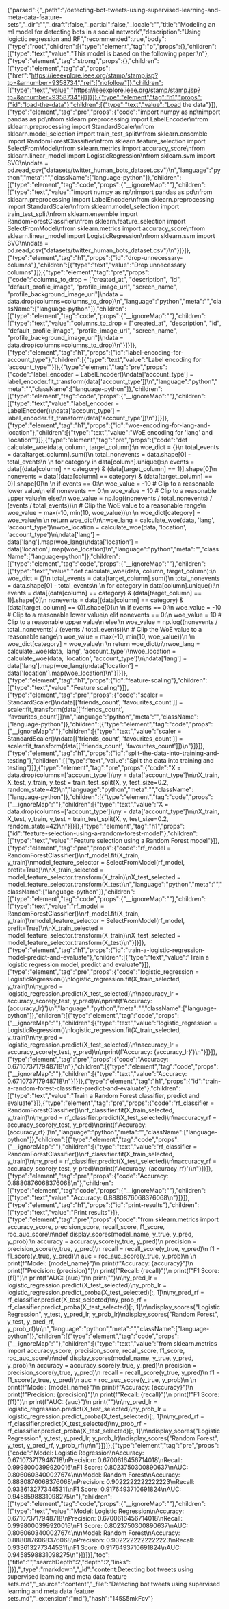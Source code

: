 {"parsed":{"_path":"/detecting-bot-tweets-using-supervised-learning-and-meta-data-feature-sets","_dir":"","_draft":false,"_partial":false,"_locale":"","title":"Modeling an ml model for detecting bots in a social network","description":"Using logictic regression and RF","recommended":true,"body":{"type":"root","children":[{"type":"element","tag":"p","props":{},"children":[{"type":"text","value":"This model is based on the following paper:\n"},{"type":"element","tag":"strong","props":{},"children":[{"type":"element","tag":"a","props":{"href":"https://ieeexplore.ieee.org/stamp/stamp.jsp?tp=&arnumber=9358734","rel":["nofollow"]},"children":[{"type":"text","value":"https://ieeexplore.ieee.org/stamp/stamp.jsp?tp=&arnumber=9358734"}]}]}]},{"type":"element","tag":"h1","props":{"id":"load-the-data"},"children":[{"type":"text","value":"Load the data"}]},{"type":"element","tag":"pre","props":{"code":"import numpy as np\nimport pandas as pd\nfrom sklearn.preprocessing import LabelEncoder\nfrom sklearn.preprocessing import StandardScaler\nfrom sklearn.model_selection import train_test_split\nfrom sklearn.ensemble import RandomForestClassifier\nfrom sklearn.feature_selection import SelectFromModel\nfrom sklearn.metrics import accuracy_score\nfrom sklearn.linear_model import LogisticRegression\nfrom sklearn.svm import SVC\n\ndata = pd.read_csv(\"datasets/twitter_human_bots_dataset.csv\")\n","language":"python","meta":"","className":["language-python"]},"children":[{"type":"element","tag":"code","props":{"__ignoreMap":""},"children":[{"type":"text","value":"import numpy as np\nimport pandas as pd\nfrom sklearn.preprocessing import LabelEncoder\nfrom sklearn.preprocessing import StandardScaler\nfrom sklearn.model_selection import train_test_split\nfrom sklearn.ensemble import RandomForestClassifier\nfrom sklearn.feature_selection import SelectFromModel\nfrom sklearn.metrics import accuracy_score\nfrom sklearn.linear_model import LogisticRegression\nfrom sklearn.svm import SVC\n\ndata = pd.read_csv(\"datasets/twitter_human_bots_dataset.csv\")\n"}]}]},{"type":"element","tag":"h1","props":{"id":"drop-unnecessary-columns"},"children":[{"type":"text","value":"Drop unnecessary columns"}]},{"type":"element","tag":"pre","props":{"code":"columns_to_drop = [\"created_at\", \"description\", \"id\", \"default_profile_image\", \"profile_image_url\", \"screen_name\", \"profile_background_image_url\"]\ndata = data.drop(columns=columns_to_drop)\n","language":"python","meta":"","className":["language-python"]},"children":[{"type":"element","tag":"code","props":{"__ignoreMap":""},"children":[{"type":"text","value":"columns_to_drop = [\"created_at\", \"description\", \"id\", \"default_profile_image\", \"profile_image_url\", \"screen_name\", \"profile_background_image_url\"]\ndata = data.drop(columns=columns_to_drop)\n"}]}]},{"type":"element","tag":"h1","props":{"id":"label-encoding-for-account_type"},"children":[{"type":"text","value":"Label encoding for 'account_type'"}]},{"type":"element","tag":"pre","props":{"code":"label_encoder = LabelEncoder()\ndata['account_type'] = label_encoder.fit_transform(data['account_type'])\n","language":"python","meta":"","className":["language-python"]},"children":[{"type":"element","tag":"code","props":{"__ignoreMap":""},"children":[{"type":"text","value":"label_encoder = LabelEncoder()\ndata['account_type'] = label_encoder.fit_transform(data['account_type'])\n"}]}]},{"type":"element","tag":"h1","props":{"id":"woe-encoding-for-lang-and-location"},"children":[{"type":"text","value":"WoE encoding for 'lang' and 'location'"}]},{"type":"element","tag":"pre","props":{"code":"def calculate_woe(data, column, target_column):\n    woe_dict = {}\n    total_events = data[target_column].sum()\n    total_nonevents = data.shape[0] - total_events\n    \n    for category in data[column].unique():\n        events = data[(data[column] == category) & (data[target_column] == 1)].shape[0]\n        nonevents = data[(data[column] == category) & (data[target_column] == 0)].shape[0]\n        \n        if events == 0:\n            woe_value = -10  # Clip to a reasonable lower value\n        elif nonevents == 0:\n            woe_value = 10   # Clip to a reasonable upper value\n        else:\n            woe_value = np.log((nonevents / total_nonevents) / (events / total_events))\n            # Clip the WoE value to a reasonable range\n            woe_value = max(-10, min(10, woe_value))\n        \n        woe_dict[category] = woe_value\n    \n    return woe_dict\n\nwoe_lang = calculate_woe(data, 'lang', 'account_type')\nwoe_location = calculate_woe(data, 'location', 'account_type')\n\ndata['lang'] = data['lang'].map(woe_lang)\ndata['location'] = data['location'].map(woe_location)\n","language":"python","meta":"","className":["language-python"]},"children":[{"type":"element","tag":"code","props":{"__ignoreMap":""},"children":[{"type":"text","value":"def calculate_woe(data, column, target_column):\n    woe_dict = {}\n    total_events = data[target_column].sum()\n    total_nonevents = data.shape[0] - total_events\n    \n    for category in data[column].unique():\n        events = data[(data[column] == category) & (data[target_column] == 1)].shape[0]\n        nonevents = data[(data[column] == category) & (data[target_column] == 0)].shape[0]\n        \n        if events == 0:\n            woe_value = -10  # Clip to a reasonable lower value\n        elif nonevents == 0:\n            woe_value = 10   # Clip to a reasonable upper value\n        else:\n            woe_value = np.log((nonevents / total_nonevents) / (events / total_events))\n            # Clip the WoE value to a reasonable range\n            woe_value = max(-10, min(10, woe_value))\n        \n        woe_dict[category] = woe_value\n    \n    return woe_dict\n\nwoe_lang = calculate_woe(data, 'lang', 'account_type')\nwoe_location = calculate_woe(data, 'location', 'account_type')\n\ndata['lang'] = data['lang'].map(woe_lang)\ndata['location'] = data['location'].map(woe_location)\n"}]}]},{"type":"element","tag":"h1","props":{"id":"feature-scaling"},"children":[{"type":"text","value":"Feature scaling"}]},{"type":"element","tag":"pre","props":{"code":"scaler = StandardScaler()\ndata[['friends_count', 'favourites_count']] = scaler.fit_transform(data[['friends_count', 'favourites_count']])\n","language":"python","meta":"","className":["language-python"]},"children":[{"type":"element","tag":"code","props":{"__ignoreMap":""},"children":[{"type":"text","value":"scaler = StandardScaler()\ndata[['friends_count', 'favourites_count']] = scaler.fit_transform(data[['friends_count', 'favourites_count']])\n"}]}]},{"type":"element","tag":"h1","props":{"id":"split-the-data-into-training-and-testing"},"children":[{"type":"text","value":"Split the data into training and testing"}]},{"type":"element","tag":"pre","props":{"code":"X = data.drop(columns=['account_type'])\ny = data['account_type']\n\nX_train, X_test, y_train, y_test = train_test_split(X, y, test_size=0.2, random_state=42)\n","language":"python","meta":"","className":["language-python"]},"children":[{"type":"element","tag":"code","props":{"__ignoreMap":""},"children":[{"type":"text","value":"X = data.drop(columns=['account_type'])\ny = data['account_type']\n\nX_train, X_test, y_train, y_test = train_test_split(X, y, test_size=0.2, random_state=42)\n"}]}]},{"type":"element","tag":"h1","props":{"id":"feature-selection-using-a-random-forest-model"},"children":[{"type":"text","value":"Feature selection using a Random Forest model"}]},{"type":"element","tag":"pre","props":{"code":"rf_model = RandomForestClassifier()\nrf_model.fit(X_train, y_train)\nmodel_feature_selector = SelectFromModel(rf_model, prefit=True)\n\nX_train_selected = model_feature_selector.transform(X_train)\nX_test_selected = model_feature_selector.transform(X_test)\n","language":"python","meta":"","className":["language-python"]},"children":[{"type":"element","tag":"code","props":{"__ignoreMap":""},"children":[{"type":"text","value":"rf_model = RandomForestClassifier()\nrf_model.fit(X_train, y_train)\nmodel_feature_selector = SelectFromModel(rf_model, prefit=True)\n\nX_train_selected = model_feature_selector.transform(X_train)\nX_test_selected = model_feature_selector.transform(X_test)\n"}]}]},{"type":"element","tag":"h1","props":{"id":"train-a-logistic-regression-model-predict-and-evaluate"},"children":[{"type":"text","value":"Train a logistic regression model, predict and evaluate"}]},{"type":"element","tag":"pre","props":{"code":"logistic_regression = LogisticRegression()\nlogistic_regression.fit(X_train_selected, y_train)\n\ny_pred = logistic_regression.predict(X_test_selected)\n\naccuracy_lr = accuracy_score(y_test, y_pred)\n\nprint(f'Accuracy: {accuracy_lr}')\n","language":"python","meta":"","className":["language-python"]},"children":[{"type":"element","tag":"code","props":{"__ignoreMap":""},"children":[{"type":"text","value":"logistic_regression = LogisticRegression()\nlogistic_regression.fit(X_train_selected, y_train)\n\ny_pred = logistic_regression.predict(X_test_selected)\n\naccuracy_lr = accuracy_score(y_test, y_pred)\n\nprint(f'Accuracy: {accuracy_lr}')\n"}]}]},{"type":"element","tag":"pre","props":{"code":"Accuracy: 0.671073717948718\n"},"children":[{"type":"element","tag":"code","props":{"__ignoreMap":""},"children":[{"type":"text","value":"Accuracy: 0.671073717948718\n"}]}]},{"type":"element","tag":"h1","props":{"id":"train-a-random-forest-classifier-predict-and-evaluate"},"children":[{"type":"text","value":"Train a Random Forest classifier, predict and evaluate"}]},{"type":"element","tag":"pre","props":{"code":"rf_classifier = RandomForestClassifier()\nrf_classifier.fit(X_train_selected, y_train)\n\ny_pred = rf_classifier.predict(X_test_selected)\n\naccuracy_rf = accuracy_score(y_test, y_pred)\nprint(f'Accuracy: {accuracy_rf}')\n","language":"python","meta":"","className":["language-python"]},"children":[{"type":"element","tag":"code","props":{"__ignoreMap":""},"children":[{"type":"text","value":"rf_classifier = RandomForestClassifier()\nrf_classifier.fit(X_train_selected, y_train)\n\ny_pred = rf_classifier.predict(X_test_selected)\n\naccuracy_rf = accuracy_score(y_test, y_pred)\nprint(f'Accuracy: {accuracy_rf}')\n"}]}]},{"type":"element","tag":"pre","props":{"code":"Accuracy: 0.8880876068376068\n"},"children":[{"type":"element","tag":"code","props":{"__ignoreMap":""},"children":[{"type":"text","value":"Accuracy: 0.8880876068376068\n"}]}]},{"type":"element","tag":"h1","props":{"id":"print-results"},"children":[{"type":"text","value":"Print results"}]},{"type":"element","tag":"pre","props":{"code":"from sklearn.metrics import accuracy_score, precision_score, recall_score, f1_score, roc_auc_score\n\ndef display_scores(model_name, y_true, y_pred, y_prob):\n    accuracy = accuracy_score(y_true, y_pred)\n    precision = precision_score(y_true, y_pred)\n    recall = recall_score(y_true, y_pred)\n    f1 = f1_score(y_true, y_pred)\n    auc = roc_auc_score(y_true, y_prob)\n    \n    print(f\"Model: {model_name}\")\n    print(f\"Accuracy: {accuracy}\")\n    print(f\"Precision: {precision}\")\n    print(f\"Recall: {recall}\")\n    print(f\"F1 Score: {f1}\")\n    print(f\"AUC: {auc}\")\n    print(\"\")\n\ny_pred_lr = logistic_regression.predict(X_test_selected)\ny_prob_lr = logistic_regression.predict_proba(X_test_selected)[:, 1]\n\ny_pred_rf = rf_classifier.predict(X_test_selected)\ny_prob_rf = rf_classifier.predict_proba(X_test_selected)[:, 1]\n\ndisplay_scores(\"Logistic Regression\", y_test, y_pred_lr, y_prob_lr)\ndisplay_scores(\"Random Forest\", y_test, y_pred_rf, y_prob_rf)\n\n","language":"python","meta":"","className":["language-python"]},"children":[{"type":"element","tag":"code","props":{"__ignoreMap":""},"children":[{"type":"text","value":"from sklearn.metrics import accuracy_score, precision_score, recall_score, f1_score, roc_auc_score\n\ndef display_scores(model_name, y_true, y_pred, y_prob):\n    accuracy = accuracy_score(y_true, y_pred)\n    precision = precision_score(y_true, y_pred)\n    recall = recall_score(y_true, y_pred)\n    f1 = f1_score(y_true, y_pred)\n    auc = roc_auc_score(y_true, y_prob)\n    \n    print(f\"Model: {model_name}\")\n    print(f\"Accuracy: {accuracy}\")\n    print(f\"Precision: {precision}\")\n    print(f\"Recall: {recall}\")\n    print(f\"F1 Score: {f1}\")\n    print(f\"AUC: {auc}\")\n    print(\"\")\n\ny_pred_lr = logistic_regression.predict(X_test_selected)\ny_prob_lr = logistic_regression.predict_proba(X_test_selected)[:, 1]\n\ny_pred_rf = rf_classifier.predict(X_test_selected)\ny_prob_rf = rf_classifier.predict_proba(X_test_selected)[:, 1]\n\ndisplay_scores(\"Logistic Regression\", y_test, y_pred_lr, y_prob_lr)\ndisplay_scores(\"Random Forest\", y_test, y_pred_rf, y_prob_rf)\n\n"}]}]},{"type":"element","tag":"pre","props":{"code":"Model: Logistic Regression\nAccuracy: 0.671073717948718\nPrecision: 0.6700616456714018\nRecall: 0.9998000399920016\nF1 Score: 0.8023750300890637\nAUC: 0.8060603400027674\n\nModel: Random Forest\nAccuracy: 0.8880876068376068\nPrecision: 0.9022222222222223\nRecall: 0.9336132773445311\nF1 Score: 0.9176493710691824\nAUC: 0.9458598831098275\n"},"children":[{"type":"element","tag":"code","props":{"__ignoreMap":""},"children":[{"type":"text","value":"Model: Logistic Regression\nAccuracy: 0.671073717948718\nPrecision: 0.6700616456714018\nRecall: 0.9998000399920016\nF1 Score: 0.8023750300890637\nAUC: 0.8060603400027674\n\nModel: Random Forest\nAccuracy: 0.8880876068376068\nPrecision: 0.9022222222222223\nRecall: 0.9336132773445311\nF1 Score: 0.9176493710691824\nAUC: 0.9458598831098275\n"}]}]}],"toc":{"title":"","searchDepth":2,"depth":2,"links":[]}},"_type":"markdown","_id":"content:Detecting bot tweets using supervised learning and meta data feature sets.md","_source":"content","_file":"Detecting bot tweets using supervised learning and meta data feature sets.md","_extension":"md"},"hash":"145S5mkFcv"}